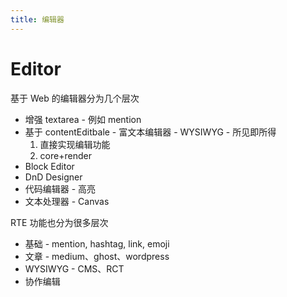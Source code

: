```yaml
---
title: 编辑器
---
```


# Editor

基于 Web 的编辑器分为几个层次

- 增强 textarea - 例如 mention
- 基于 contentEditbale - 富文本编辑器 - WYSIWYG - 所见即所得
  1. 直接实现编辑功能
  2. core+render
- Block Editor
- DnD Designer
- 代码编辑器 - 高亮
- 文本处理器 - Canvas

RTE 功能也分为很多层次

- 基础 - mention, hashtag, link, emoji
- 文章 - medium、ghost、wordpress
- WYSIWYG - CMS、RCT
- 协作编辑
